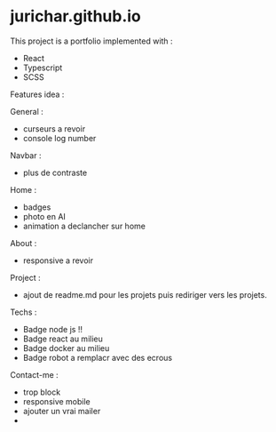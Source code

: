 # jurichar.github.io

This project is a portfolio implemented with :
- React
- Typescript
- SCSS

Features idea :

General :
- curseurs a revoir
- console log number 

Navbar :
- plus de contraste 

Home :
- badges
- photo en AI
- animation a declancher sur home

About :
- responsive a revoir

Project :
- ajout de readme.md pour les projets puis rediriger vers les projets.

Techs :
- Badge node js !!
- Badge react au milieu
- Badge docker au milieu
- Badge robot a remplacr avec des ecrous

Contact-me :
- trop block
- responsive mobile 
- ajouter un vrai mailer
- 
